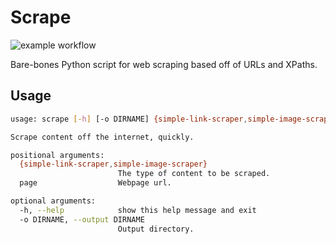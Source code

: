 # Scrape

![example workflow](https://github.com/goromal/scrape/actions/workflows/test.yml/badge.svg)

Bare-bones Python script for web scraping based off of URLs and XPaths.

## Usage

```bash
usage: scrape [-h] [-o DIRNAME] {simple-link-scraper,simple-image-scraper} page

Scrape content off the internet, quickly.

positional arguments:
  {simple-link-scraper,simple-image-scraper}
                        The type of content to be scraped.
  page                  Webpage url.

optional arguments:
  -h, --help            show this help message and exit
  -o DIRNAME, --output DIRNAME
                        Output directory.
```
